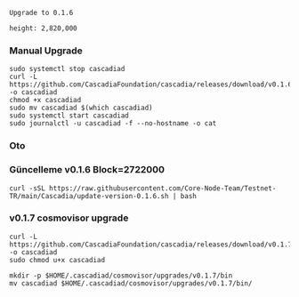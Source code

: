 `Upgrade to 0.1.6`

`height: 2,820,000`

### Manual Upgrade
```
sudo systemctl stop cascadiad
curl -L https://github.com/CascadiaFoundation/cascadia/releases/download/v0.1.6/cascadiad -o cascadiad
chmod +x cascadiad
sudo mv cascadiad $(which cascadiad)
sudo systemctl start cascadiad
sudo journalctl -u cascadiad -f --no-hostname -o cat
```

### Oto

### Güncelleme v0.1.6 Block=2722000
```
curl -sSL https://raw.githubusercontent.com/Core-Node-Team/Testnet-TR/main/Cascadia/update-version-0.1.6.sh | bash
```

### v0.1.7 cosmovisor upgrade
```
curl -L https://github.com/CascadiaFoundation/cascadia/releases/download/v0.1.7/cascadiad -o cascadiad
sudo chmod u+x cascadiad

mkdir -p $HOME/.cascadiad/cosmovisor/upgrades/v0.1.7/bin
mv cascadiad $HOME/.cascadiad/cosmovisor/upgrades/v0.1.7/bin/

```
